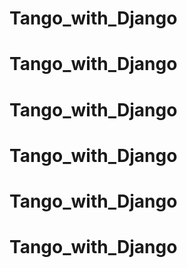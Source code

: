 # Tango_with_Django
# Tango_with_Django
# Tango_with_Django
# Tango_with_Django
# Tango_with_Django
# Tango_with_Django
